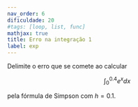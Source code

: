 ```yaml
---
nav_order: 6
dificuldade: 20
#tags: [loop, list, func]
mathjax: true
title: Erro na integração 1
label: exp
---
```


Delimite o erro que se comete ao calcular 

$$
\int_0^{0.4} e^x dx
$$

pela fórmula de Simpson com $h=0.1$.

